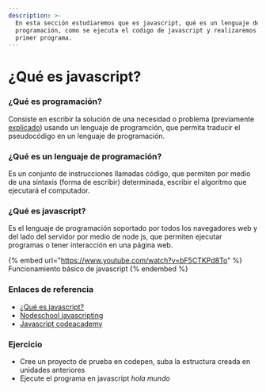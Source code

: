 ```yaml
---
description: >-
  En esta sección estudiaremos que es javascript, qué es un lenguaje de
  programación, como se ejecuta el codigo de javascript y realizaremos nuestro
  primer programa.
---
```


# ¿Qué es javascript?

### ¿Qué es programación?

Consiste en escribir la solución de una necesidad o problema (previamente [explicado](https://xaca.gitbook.io/fullstack/algoritmos/)) usando un lenguaje de programción, que permita traducir el pseudocódigo en un lenguaje de programación.

### ¿Qué es un lenguaje de programación?

Es un conjunto de instrucciones llamadas código, que permiten por medio de una sintaxis (forma de escribir) determinada, escribir el algoritmo que ejecutará el computador.

### ¿Qué es javascript?

Es el lenguaje de programación soportado por todos los navegadores web y del lado del servidor por medio de node js, que permiten ejecutar programas o tener interacción en una página web.

{% embed url="https://www.youtube.com/watch?v=bF5CTKPd8To" %}
Funcionamiento básico de javascript
{% endembed %}

### Enlaces de referencia

* [¿Qué es javascript?](https://developer.mozilla.org/es/docs/Learn/JavaScript/First\_steps/What\_is\_JavaScript)
* [Nodeschool javascripting](https://github.com/workshopper/javascripting)
* [Javascript codeacademy](https://mypassionprojects.com/30-days-of-code-learning-javascript/)

### Ejercicio

* Cree un proyecto de prueba en codepen, suba la estructura creada en unidades anteriores
* Ejecute el programa en javascript _hola mundo_


